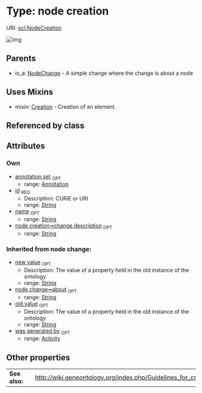
# Type: node creation




URI: [ocl:NodeCreation](http://w3id.org/oclNodeCreation)


![img](http://yuml.me/diagram/nofunky;dir:TB/class/[Annotation]<annotation%20set%200..1-++[NodeCreation&#124;id:string;name:string%20%3F;change_description:string%20%3F;about(i):string%20%3F;old_value(i):string%20%3F;new_value(i):string%20%3F],[NodeCreation]uses%20-.->[Creation],[NodeChange]^-[NodeCreation],[NodeChange],[Creation],[Annotation],[Activity])

## Parents

 *  is_a: [NodeChange](NodeChange.md) - A simple change where the change is about a node

## Uses Mixins

 *  mixin: [Creation](Creation.md) - Creation of an element.

## Referenced by class


## Attributes


### Own

 * [annotation set](annotation_set.md)  <sub>OPT</sub>
    * range: [Annotation](Annotation.md)
 * [id](id.md)  <sub>REQ</sub>
    * Description: CURIE or URI
    * range: [String](types/String.md)
 * [name](name.md)  <sub>OPT</sub>
    * range: [String](types/String.md)
 * [node creation➞change description](node_creation_change_description.md)  <sub>OPT</sub>
    * range: [String](types/String.md)

### Inherited from node change:

 * [new value](new_value.md)  <sub>OPT</sub>
    * Description: The value of a property held in the old instance of the ontology
    * range: [String](types/String.md)
 * [node change➞about](node_change_about.md)  <sub>OPT</sub>
    * range: [String](types/String.md)
 * [old value](old_value.md)  <sub>OPT</sub>
    * Description: The value of a property held in the old instance of the ontology
    * range: [String](types/String.md)
 * [was generated by](was_generated_by.md)  <sub>OPT</sub>
    * range: [Activity](Activity.md)

## Other properties

|  |  |  |
| --- | --- | --- |
| **See also:** | | http://wiki.geneontology.org/index.php/Guidelines_for_creating_a_GO_term |

